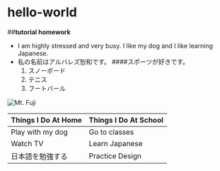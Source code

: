 # hello-world
##**tutorial homework**
* I am highly stressed and very busy. I like my dog and I like learning Japanese. 
* 私の名前はアルバレズ恕和です。
####スポーツが好きです。
    1. スノーボード
    1. テニス
    1. フートバール

![Mt. Fuji](hello-world-master/富士山.jpg)

**Things I Do At Home** | **Things I Do At School**
------------------------|---------------------------
Play with my dog | Go to classes
Watch TV | Learn Japanese
日本語を勉強する | Practice Design 